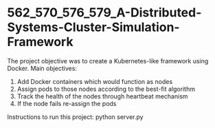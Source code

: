 # 562_570_576_579_A-Distributed-Systems-Cluster-Simulation-Framework
The project objective was to create a Kubernetes-like framework using Docker.
Main objectives:
1. Add Docker containers which would function as nodes
2. Assign pods to those nodes according to the best-fit algorithm
3. Track the health of the nodes through heartbeat mechanism
4. If the node fails re-assign the pods

Instructions to run this project:
python server.py
